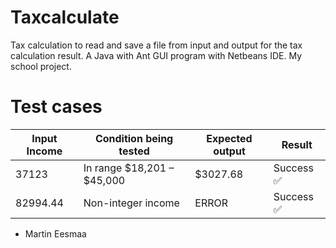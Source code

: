 # Taxcalculate

Tax calculation to read and save a file from input and output for the tax calculation result. A Java with Ant GUI program with Netbeans IDE. My school project.

# Test cases

| Input Income | Condition being tested     | Expected output | Result      |
| ------------ | ----------------------     | --------------- | ------      |
| 37123        | In range $18,201 – $45,000 | $3027.68        | Success ✅ |
| 82994.44     | Non-integer income         | ERROR           | Success ✅ |

- Martin Eesmaa